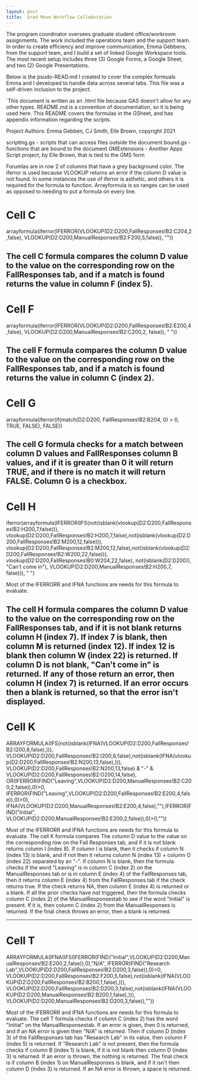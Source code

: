 ```yaml
---
layout: post
title:  Grad Move Workflow Collaboration
---
```

The program coordinator oversees graduate student office/workroom
assignments. The work included the operations team and the support team. In
order to create efficiency and improve communication, Emma Gebbens, from the
support team, and I build a set of linked Google Workspace tools. The most
recent setup includes three (3) Google Forms, a Google Sheet, and two (2)
Google Presentations.

Below is the psudo-READ.md I created to cover the complex formuals Emma and
I developed to handle data across several tabs. This file was a self-driven
inclusion to the project.

`This document is written as an .html file because GAS doesn't allow for any other types. README.md
is a convention of documentation, so it is being used here. This README covers the formulas in the
GSheet, and has appendix information regarding the scripts.

Project Authors: Emma Gebben, CJ Smith, Elle Brown, copyright 2021

scripting.gs - scripts that can access files outside the document
bound.gs - functions that are bound to the document
GMExtensions - Another Apps Script project, by Elle Brown, that is tied to the GMS form

Forumlas are in row 2 of columns that have a grey background color.  The iferror is used because
VLOOKUP returns an error if the column D value is not found. In some instances the use of iferror
is asthetic, and others it is required for the formula to function. Arrayformula is so ranges can
be used as opposed to needing to put a formula on every line.


Cell C
===============
arrayformula(iferror(IFERROR(VLOOKUP(D2:D200,FallResponses!B2:C204,2,false),
VLOOKUP(D2:D200,ManualResponses!B2:F200,5,false)), ""))

The cell C formula compares the column D value to the value on the corresponding row on the
FallResponses tab, and if a match is found returns the value in column F (index 5).
---------------
Cell F
===============
arrayformula(iferror(IFERROR(VLOOKUP(D2:D200,FallResponses!B2:E200,4,false),
VLOOKUP(D2:D200,ManualResponses!B2:C200,2, false)), " "))

The cell F formula compares the column D value to the value on the corresponding row on the
FallResponses tab, and if a match is found returns the value in column C (index 2).
---------------
Cell G
===============
arrayformula(iferror(if(match(D2:D200, FallResponses!B2:B204, 0) > 0, TRUE, FALSE), FALSE))

The cell G formula checks for a match between column D values and FallResponses column B values,
and if it is greater than 0 it will return TRUE, and if there is no match it will return
FALSE. Column G is a checkbox.
---------------
Cell H
===============
iferror(arrayformula(IFERROR(IFS(not(isblank(vlookup(D2:D200,FallResponses!B2:H200,7,false))),
vlookup(D2:D200,FallResponses!B2:H200,7,false),not(isblank(vlookup(D2:D200,FallResponses!B2:M200,12,false))),
vlookup(D2:D200,FallResponses!B2:M200,12,false),not(isblank(vlookup(D2:D200,FallResponses!B2:W200,22,false))),
vlookup(D2:D200,FallResponses!B0:W204,22,false), not(isblank(D2:D200)), "Can't come in"),
VLOOKUP(D2:D200,ManualResponses!B2:H200,7, false))), " ")

Most of the IFERRORR and IFNA functions are needs for this formula to evaluate.

The cell H formula compares the column D value to the value on the corresponding row on the
FallResponses tab, and if it is not blank returns column H (index 7). If index 7 is blank, then
column M is returned (index 12). If index 12 is blank then column W (index 22) is returned. If
column D is not blank, "Can't come in" is returned. If any of those return an error, then column
H (index 7) is returned. If an error occurs then a blank is returned, so that the error
isn't displayed.
---------------
Cell K
===============
ARRAYFORMULA(IFS(not(isblank(IFNA(VLOOKUP(D2:D200,FallResponses!B2:I200,8,false),))),
VLOOKUP(D2:D200,FallResponses!B2:I200,8,false),not(isblank(IFNA(vlookup(D2:D200,FallResponses!B2:N200,13,false),))),
VLOOKUP(D2:D200,FallResponses!B2:N200,13,false) & "-" & VLOOKUP(D2:D200,FallResponses!B2:O200,14,false),
OR(IFERROR(FIND("Leaving",VLOOKUP(D2:D200,ManualResponses!B2:C200,2,false)),0)>0,
IFERROR(FIND("Leaving",VLOOKUP(D2:D200,FallResponses!B2:E200,4,false)),0)>0),
IFNA(VLOOKUP(D2:D200,ManualResponses!B2:E200,4,false),""),IFERROR(FIND("Initial",
VLOOKUP(D2:D200,ManualResponses!B2:E200,2,false)),0)>0,""))

Most of the IFERRORR and IFNA functions are needs for this formula to evaluate. The cell K formula compares The
column D value to the value on the corresponding row on the Fall Responses tab, and if it is not blank returns
column I (index 8). If column I is blank, then it checks if column N (index 13) is blank, and if not then
it returns column N (index 13) + column O (index 22) separated by an "-". If column N is blank, then the
formula checks if the word "Leaving" is in column C (index 2) on the ManualResponses tab or is in column E
(index 4) of the FallResponses tab, then it returns column E (index 4) from the FallResponses tab if the
check returns true. If the check returns NA, then column E (index 4) is returned or a blank. If all the prior
checks have not triggered, then the formula checks column C (index 2) of the ManualResponsestab to see if
the word "Initial" is present. If it is, then column C (index 2) from the ManualResponses is returned. If
the final check throws an error, then a blank is returned.

---------------
Cell T
===============
ARRAYFORMULA(IFNA(IFS(IFERROR(FIND("Initial",VLOOKUP(D2:D200,ManualResponses!B2:E200,2,false)),0),"N/A",
IFERROR(FIND("Research Lab",VLOOKUP(D2:D200,FallResponses!B2:D200,3,false)),0)>0,
VLOOKUP(D2:D200,FallResponses!B2:F200,5,false),not(isblank(IFNA(VLOOKUP(D2:D200,FallResponses!B2:B200,1,false),))),
VLOOKUP(D2:D200,FallResponses!B2:D200,3,false),not(isblank(IFNA(VLOOKUP(D2:D200,ManualResponses!B2:B200,1,false),))),
VLOOKUP(D2:D200,ManualResponses!B2:D200,3,false)),""))

Most of the IFERRORR and IFNA functions are needs for this formula to evaluate. The cell T formula checks if
column C (index 2) has the word "Initial" on the ManualResponsestab. If an error is given, then 0 is returned,
and if an NA error is given then "N/A" is returned. Then if column D (index 3) of the FallResponses tab has
"Research Lab" in its value, then column F (index 5) is returned. If "Research Lab" is not present, then the
formula checks if column B (index 1) is blank, if it is not blank then column D (index 3) is returned. If an error
is thrown, the nothing is returned. The final check is if column B (index 1) on ManualResponses is blank, and if
it isn't then column D (index 3) is returned. If an NA error is thrown, a space is returned.
`
